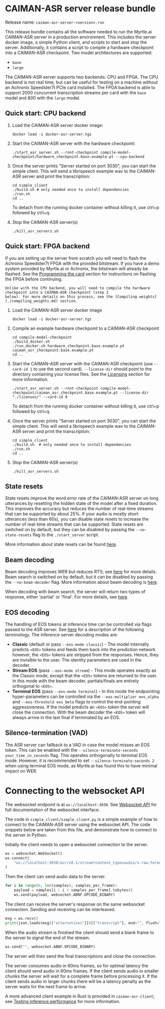 # CAIMAN-ASR server release bundle

Release name: `caiman-asr-server-<version>.run`

This release bundle contains all the software needed to run the Myrtle.ai CAIMAN-ASR server in a production environment.
This includes the server docker image, a simple Python client, and scripts to start and stop the server.
Additionally, it contains a script to compile a hardware checkpoint into a CAIMAN-ASR checkpoint.
Two model architectures are supported:

- `base`
- `large`

The CAIMAN-ASR server supports two backends: CPU and FPGA. The CPU backend is not real time, but
can be useful for testing on a machine without an Achronix Speedster7t PCIe card
installed. The FPGA backend is able to support 2000 concurrent transcription
streams per card with the `base` model and 800 with the `large` model.

## Quick start: CPU backend

1. Load the CAIMAN-ASR server docker image:

   ```
   docker load -i docker-asr-server.tgz
   ```

2. Start the CAIMAN-ASR server with the hardware checkpoint:

   ```
   ./start_asr_server.sh --rnnt-checkpoint compile-model-checkpoint/hardware_checkpoint.base.example.pt --cpu-backend
   ```

3. Once the server prints "Server started on port 3030", you can start the simple client.
   This will send a librispeech example wav to the CAIMAN-ASR server and print the transcription:

   ```
   cd simple_client
   ./build.sh # only needed once to install dependencies
   ./run.sh
   cd ..
   ```

   To detach from the running docker container without killing it, use ctrl+p followed by ctrl+q.

4. Stop the CAIMAN-ASR server(s)

   ```
   ./kill_asr_servers.sh
   ```

## Quick start: FPGA backend

If you are setting up the server from scratch you will need to flash the Achronix Speedster7t FPGA
with the provided bitstream. If you have a demo system provided by Myrtle.ai or Achronix,
the bitstream will already be flashed.
See the [Programming the card](./programming_the_fpga.md) section for instructions on flashing the FPGA before continuing.

```admonish
Unlike with the CPU backend, you will need to compile the hardware checkpoint into a CAIMAN-ASR checkpoint (step 2
below). For more details on this process, see the [Compiling weights](./compiling_weights.md) section.
```

1. Load the CAIMAN-ASR server docker image

   ```
   docker load -i docker-asr-server.tgz
   ```

2. Compile an example hardware checkpoint to a CAIMAN-ASR checkpoint

   ```
   cd compile-model-checkpoint
   ./build_docker.sh
   ./run_docker.sh hardware_checkpoint.base.example.pt caiman_asr_checkpoint.base.example.pt
   cd ..
   ```

3. Start the CAIMAN-ASR server with the CAIMAN-ASR checkpoint (use `--card-id 1` to use the second card).
   `--license-dir` should point to the directory containing your license files. See the [Licensing](./licensing.md) section for more information.

   ```
   ./start_asr_server.sh --rnnt-checkpoint compile-model-checkpoint/caiman_asr_checkpoint.base.example.pt --license-dir "./licenses/" --card-id 0
   ```

   To detach from the running docker container without killing it, use ctrl+p followed by ctrl+q.

4. Once the server prints "Server started on port 3030", you can start the simple client.
   This will send a librispeech example wav to the CAIMAN-ASR server and print the transcription:

   ```
   cd simple_client
   ./build.sh  # only needed once to install dependencies
   ./run.sh
   cd ..
   ```

5. Stop the CAIMAN-ASR server(s)

   ```
   ./kill_asr_servers.sh
   ```

## State resets

State resets improve the word error rate of the CAIMAN-ASR server on long utterances by resetting the hidden state of the model after a fixed duration.
This improves the accuracy but reduces the number of real-time streams that can be supported by about 25%.
If your audio is mostly short utterances (less than 60s), you can disable state resets to increase the number of real-time streams that can be supported.
State resets are switched on by default, but they can be disabled by passing the `--no-state-resets` flag to the `./start_server` script.

More information about state resets can be found [here](../training/state_resets.md).

## Beam decoding

Beam decoding improves WER but reduces RTS;
see [here](../performance.md) for more details.
Beam search is switched on by default,
but it can be disabled by passing the `--no-beam-decoder` flag.
More information about beam decoding is [here](../training/beam_decoder.md).

When decoding with beam search, the server will return two types of response, either 'partial' or 'final'.
For more details, see [here](../inference/websocket_api.md).

## EOS decoding

The handling of EOS tokens at inference time can be controlled via flags passed to the ASR server. See [here](../training/endpointing.md) for a description of the following terminology. The inference server decoding modes are:

- __Classic__ (default or pass `--eos-mode classic`) - The model internally predicts `<EOS>` tokens and feeds them back into the prediction network however, the `<EOS>` tokens are stripped from the responses. Hence, they are invisible to the user. The identity parameters are used in the decoder.
- __Stream EOS__ (pass `--eos-mode stream`) - This mode operates exactly as the Classic mode, except that the `<EOS>` tokens are returned to the user. In this mode with the beam decoder, partials/finals are entirely orthogonal to `<EOS>`.
- __Terminal EOS__ (pass `--eos-mode terminal`) - In this mode the endpointing hyper-parameters can be controlled via the `--eos-multiplier eos_alpha` and `--eos-threshold eos_beta` flags to control the end-pointing aggressiveness. If the model predicts an `<EOS>` token the server will close the connection. With the beam decoder the `<EOS>` token will always arrive in the last final if terminated by an EOS.

## Silence-termination (VAD)

The ASR server can fallback to a VAD in case the model misses an EOS token. This can be enabled with the `--silence-terminate-seconds your_time_in_seconds` flag. This operates orthogonally to terminal EOS mode. However, it is recommended to set `--silence-terminate-seconds 2` when using terminal EOS mode, as Myrtle.ai has found this to have minimal impact on WER.

# Connecting to the websocket API

The websocket endpoint is at `ws://localhost:3030`.
See [Websocket API](./websocket_api.md) for full documentation of the websocket interface.

The code in `simple_client/simple_client.py` is a simple example of how to connect to the CAIMAN-ASR server using the websocket API.
The code snippets below are taken from this file, and demonstrate how to connect to the server in Python.

Initially the client needs to open a websocket connection to the server.

```python
ws = websocket.WebSocket()
ws.connect(
    "ws://localhost:3030/asr/v0.1/stream?content_type=audio/x-raw;format=S16LE;channels=1;rate=16000"
)
```

Then the client can send audio data to the server.

```python
for i in range(0, len(samples), samples_per_frame):
    payload = samples[i : i + samples_per_frame].tobytes()
    ws.send(payload, websocket.ABNF.OPCODE_BINARY)
```

The client can receive the server's response on the same websocket connection. Sending and receiving can be interleaved.

```python
msg = ws.recv()
print(json.loads(msg)["alternatives"][0]["transcript"], end="", flush=True)
```

When the audio stream is finished the client should send a blank frame to the server to signal the end of the stream.

```python
ws.send("", websocket.ABNF.OPCODE_BINARY)
```

The server will then send the final transcriptions and close the connection.

The server consumes audio in 60ms frames, so for optimal latency the client should send audio in 60ms frames.
If the client sends audio in smaller chunks the server will wait for a complete frame before processing it.
If the client sends audio in larger chunks there will be a latency penalty as the server waits for the next frame to arrive.

A more advanced client example in Rust is provided in `caiman-asr-client`; see [Testing inference performance](./testing_inference_performance.md) for more information.
